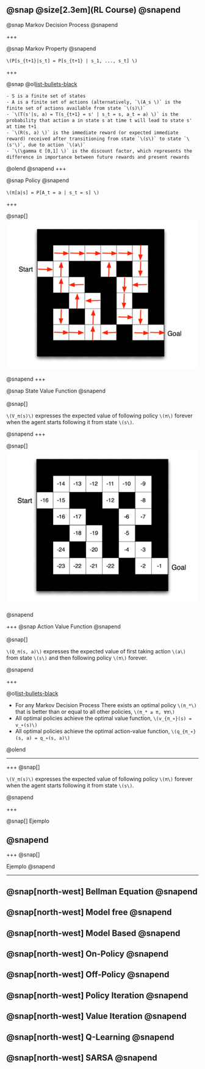 
@snap
@size[2.3em](RL Course)
@snapend
---
@snap
Markov Decision Process
@snapend

+++

@snap
Markov Property
@snapend

`\(P[s_{t+1}|s_t] = P[s_{t+1} | s_1, ..., s_t] \)`

+++

@snap
@ol[list-bullets-black](false)

	- S is a finite set of states
	- A is a finite set of actions (alternatively, `\(A_s \)` is the finite set of actions available from state `\(s)\)`
	- `\(T(s'|s, a) = T(s_{t+1} = s' | s_t = s, a_t = a) \)` is the probability that action a in state s at time t will lead to state s' at time t+1
	- `\(R(s, a) \)` is the immediate reward (or expected immediate reward) received after transitioning from state `\(s\)` to state `\(s'\)`, due to action `\(a\)`
	- `\(\gamma ∈ [0,1] \)` is the discount factor, which represents the difference in importance between future rewards and present rewards
@olend
@snapend
+++

@snap
Policy
@snapend

`\(π[a|s] = P[A_t = a | s_t = s] \)`

+++

@snap[]
![Policy](assets/images/policy.png)

@snapend
+++

@snap 
State Value Function
@snapend
<br></br>
@snap[] 

`\(V_π(s)\)` expresses the expected value of following policy `\(π\)` forever when the agent starts following it from state `\(s\)`.

@snapend
+++

@snap[]
![Value Function](assets/images/value.png)

@snapend


+++
@snap 
Action Value Function
@snapend
<br></br>
@snap[] 

`\(Q_π(s, a)\)` expresses the expected value of first taking action `\(a\)` from state `\(s\)` and then following policy `\(π\)` forever.

@snapend

+++



@ol[list-bullets-black](false)
- For any Markov Decision Process
There exists an optimal policy `\(π_*\)` that is better than or equal
to all other policies, `\(π_* ≥ π, ∀π\)` 
- All optimal policies achieve the optimal value function, `\(v_{π_∗}(s) = v_∗(s)\)` 
- All optimal policies achieve the optimal action-value function, `\(q_{π_∗}(s, a) = q_∗(s, a)\)`

@olend

---

+++
@snap[] 

`\(V_π(s)\)` expresses the expected value of following policy `\(π\)` forever when the agent starts following it from state `\(s\)`.

@snapend

+++

@snap[]
Ejemplo

@snapend
---



+++
@snap[]

Ejemplo
@snapend


---

@snap[north-west] 
Bellman Equation
@snapend
---

@snap[north-west] 
Model free
@snapend
---

@snap[north-west] 
Model Based
@snapend
---

@snap[north-west] 
On-Policy
@snapend
---

@snap[north-west] 
Off-Policy
@snapend
---

@snap[north-west] 
Policy Iteration
@snapend
---

@snap[north-west] 
Value Iteration
@snapend
---

@snap[north-west] Q-Learning
@snapend
---

@snap[north-west] 
SARSA
@snapend
---

